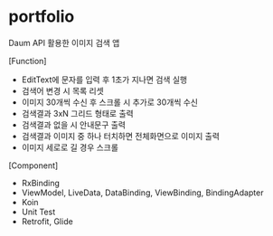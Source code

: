 # portfolio
Daum API 활용한 이미지 검색 앱

[Function]
- EditText에 문자를 입력 후 1초가 지나면 검색 실행
- 검색어 변경 시 목록 리셋
- 이미지 30개씩 수신 후 스크롤 시 추가로 30개씩 수신
- 검색결과 3xN 그리드 형태로 출력
- 검색결과 없을 시 안내문구 출력
- 검색결과 이미지 중 하나 터치하면 전체화면으로 이미지 출력
- 이미지 세로로 길 경우 스크롤

[Component]
- RxBinding
- ViewModel, LiveData, DataBinding, ViewBinding, BindingAdapter
- Koin
- Unit Test
- Retrofit, Glide
